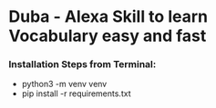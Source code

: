 # Duba - Alexa Skill to learn Vocabulary easy and fast

### Installation Steps from Terminal:
* python3 -m venv venv
* pip install -r requirements.txt

